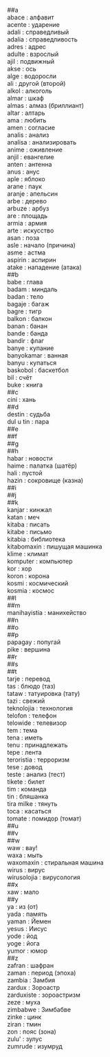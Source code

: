 ##a  
abace : алфавит  
acente : ударение  
adali : справедливый  
adalia : справедливость  
adres : адрес  
adulte : взрослый  
ajil : подвижный  
akse : ось  
alge : водоросли  
ali : другой (второй)  
alkol : алкоголь  
almar : шкаф  
almas : алмаз (бриллиант)  
altar : алтарь  
ama : любить  
amen : согласие  
analis : анализ  
analisa : анализировать  
anime : оживление  
anjil : евангелие  
anten : антенна  
anus : анус  
aple : яблоко  
arane : паук  
aranje : апельсин  
arbe : дерево  
arbuze : арбуз  
are : площадь  
armia : армия  
arte : искусство  
asan : поза  
asle : начало (причина)  
asme : астма  
aspirin : аспирин  
atake : нападение (атака)  
##b  
babe : глава  
badam : миндаль  
badan : тело  
bagaje : багаж  
bagre : тигр  
balkon : балкон  
banan : банан  
bande : банда  
bandir : флаг  
banye : купание  
banyokamar : ванная  
banyu : купаться  
baskobol : баскетбол  
bil : счёт  
buke : книга  
##c  
cini : хань  
##d  
destin : судьба  
dul u tin : пара  
##e  
##f  
##g  
##h  
habar : новости  
haime : палатка (шатёр)  
hali : пустой  
hazin : сокровище (казна)  
##i  
##j  
##k  
kanjar : кинжал  
katan : меч  
kitaba : писать  
kitabe : письмо  
kitabia : библиотека  
kitabomaxin : пишущая машинка  
klime : климат  
komputer : компьютер  
kor : хор  
koron : корона  
kosmi : космический  
kosmia : космос  
##l  
##m  
manihayistia : манихейство  
##n  
##o  
##p  
papagay : попугай  
pike : вершина  
##r  
##s  
##t  
tarje : перевод  
tas : блюдо (таз)  
tataw : татуировка (тату)  
tazi : свежий  
teknolojia : технология  
telofon : телефон  
telowide : телевизор  
tem : тема  
tena : иметь  
tenu : принадлежать  
tepe : лента  
teroristia : терроризм  
tese : довод  
teste : анализ (тест)  
tikete : билет  
tim : команда  
tin : бляшанка  
tira milke : тянуть  
toca : касаться  
tomate : помидор (томат)  
##u  
##v  
##w  
waw : вау!  
waxa : мыть  
waxomaxin : стиральная машина  
wirus : вирус  
wirusolojia : вирусология  
##x  
xaw : мало  
##y  
ya : из (от)  
yada : память  
yaman : Йемен  
yesus : Иисус  
yode : йод  
yoge : йога  
yumor : юмор  
##z  
zafran : шафран  
zaman : период (эпоха)   
zambia : Замбия  
zardux : Зороастр  
zarduxiste : зороастризм  
zeze : муха  
zimbabwe : Зимбабве  
zinke : цинк  
ziran : тмин  
zon : пояс (зона)  
zulu' : зулус  
zumrude : изумруд  
